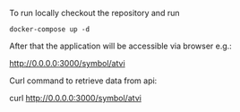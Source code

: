 To run locally checkout the repository and run

`docker-compose up -d`

After that the application will be accessible via browser e.g.: 

http://0.0.0.0:3000/symbol/atvi

Curl command to retrieve data from api:

curl http://0.0.0.0:3000/symbol/atvi